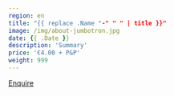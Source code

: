 ```yaml
---
region: en
title: "{{ replace .Name "-" " " | title }}"
image: /img/about-jumbotron.jpg
date: {{ .Date }}
description: 'Summary'
price: '€4.00 + P&P'
weight: 999
---
```



[Enquire](mailto:francesca.tomassini@gmail.com?subject=Website,%20500g%20enquiry.&body=Please%20tell%20me%20how%20much%20it%20is%20to%20post%20to%20my%20address%3A%0D%0A%0D%0A%0D%0APostcode%3A%0D%0A%0D%0A%0D%0A%0D%0A%20Thank%20you%0D%0A%0D%0A%0D%0A%0D%0A)